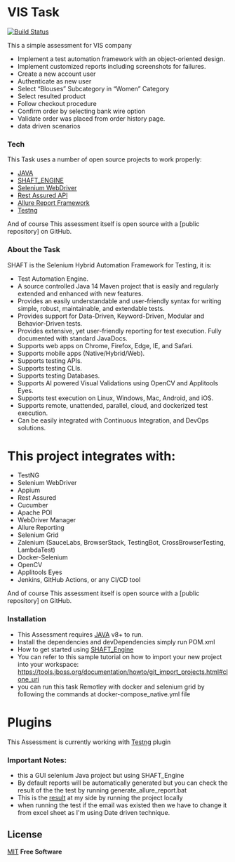 # VIS Task


[![Build Status](https://travis-ci.org/joemccann/dillinger.svg?branch=master)](https://travis-ci.org/joemccann/dillinger)

This a simple assessment for VIS company

*	Implement a test automation framework with an object-oriented design. 
*	Implement customized reports including screenshots for failures. 
* Create a new account user
*	Authenticate as new user
*	Select “Blouses” Subcategory in “Women” Category
*	Select resulted product
*	Follow checkout procedure
*	Confirm order by selecting bank wire option
* Validate order was placed from order history page.
* data driven scenarios

### Tech

This Task  uses a number of open source projects to work properly:

* [JAVA](https://www.java.com/en/download/)
* [SHAFT_ENGINE](https://github.com/MohabMohie/SHAFT_ENGINE)
* [Selenium WebDriver](https://www.selenium.dev/documentation/en/)
* [Rest Assured API ](http://rest-assured.io/) 
* [Allure Report Framework](http://allure.qatools.ru/)
* [Testng](https://testng.org/)

And of course This assessment itself is open source with a [public repository]
 on GitHub.
 
### About the Task 
SHAFT is the Selenium Hybrid Automation Framework for Testing, it is:
- Test Automation Engine.
- A source controlled Java 14 Maven project that is easily and regularly extended and enhanced with new features.
- Provides an easily understandable and user-friendly syntax for writing simple, robust, maintainable, and extendable tests.
- Provides support for Data-Driven, Keyword-Driven, Modular and Behavior-Driven tests.
- Provides extensive, yet user-friendly reporting for test execution.
Fully documented with standard JavaDocs.
- Supports web apps on Chrome, Firefox, Edge, IE, and Safari.
- Supports mobile apps (Native/Hybrid/Web).
- Supports testing APIs.
- Supports testing CLIs.
- Supports testing Databases.
- Supports AI powered Visual Validations using OpenCV and Applitools Eyes.
- Supports test execution on Linux, Windows, Mac, Android, and iOS.
- Supports remote, unattended, parallel, cloud, and dockerized test execution.
- Can be easily integrated with Continuous Integration, and DevOps solutions.

# This project integrates with:
- TestNG
- Selenium WebDriver
- Appium
- Rest Assured
- Cucumber
- Apache POI
- WebDriver Manager
- Allure Reporting
- Selenium Grid
- Zalenium (SauceLabs, BrowserStack, TestingBot, CrossBrowserTesting, LambdaTest)
- Docker-Selenium
- OpenCV
- Applitools Eyes
- Jenkins, GitHub Actions, or any CI/CD tool

And of course This assessment itself is open source with a [public repository]
 on GitHub.

### Installation

- This Assessment requires [JAVA](https://www.java.com/en/download/) v8+ to run.
- Install the dependencies and devDependencies simply run POM.xml 
- How to get started using [SHAFT_Engine](https://github.com/MohabMohie/SHAFT_ENGINE/)
- You can refer to this sample tutorial on how to import your new project into your workspace: https://tools.jboss.org/documentation/howto/git_import_projects.html#clone_uri
- you can run this task Remotley with docker and selenium grid by following the commands at docker-compose_native.yml file

# Plugins

This Assessment is currently working with [Testng](http://dl.bintray.com/testng-team/testng-eclipse-release/) plugin




### Important Notes:
- this a GUI selenium Java project but using SHAFT_Engine 
- By default reports will be automatically generated but you can check the result of the the test by running generate_allure_report.bat
- This is the [result](https://drive.google.com/file/d/1txHP8P79JU4u4UjPvow5lsgZzqgUW-KY/view?usp=sharing) at my side by running the project locally 
- when running the test if the email was existed then we have to change it from excel sheet as I'm using Date driven technique.

License
----

[MIT](https://opensource.org/licenses/MIT/)
**Free Software** 
